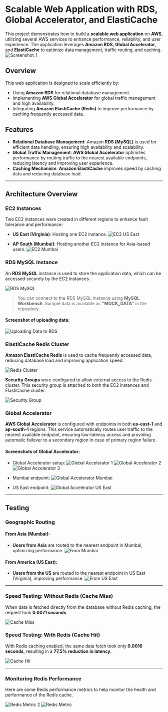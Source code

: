 # Scalable Web Application with RDS, Global Accelerator, and ElastiCache

This project demonstrates how to build a **scalable web application** on **AWS**, utilizing several AWS services to enhance performance, reliability, and user experience. The application leverages **Amazon RDS**, **Global Accelerator**, and **ElastiCache** to optimize data management, traffic routing, and caching.
![Screenshot_1](https://github.com/user-attachments/assets/331cc1bb-d725-4088-9ec8-53266dae83bd)


## Overview

This web application is designed to scale efficiently by:
- Using **Amazon RDS** for relational database management.
- Implementing **AWS Global Accelerator** for global traffic management and high availability.
- Integrating **Amazon ElastiCache (Redis)** to improve performance by caching frequently accessed data.

## Features

- **Relational Database Management**: Amazon **RDS (MySQL)** is used for efficient data handling, ensuring high availability and scalability.
- **Global Traffic Management**: **AWS Global Accelerator** optimizes performance by routing traffic to the nearest available endpoints, reducing latency and improving user experience.
- **Caching Mechanism**: **Amazon ElastiCache** improves speed by caching data and reducing database load.

---

## Architecture Overview

### EC2 Instances

Two EC2 instances were created in different regions to enhance fault tolerance and performance:
- **US East (Virginia)**: Hosting one EC2 instance.
  ![EC2 US East](https://github.com/user-attachments/assets/59d48613-a36a-413f-bdb6-1d8abf06622b)

- **AP South (Mumbai)**: Hosting another EC2 instance for Asia-based users.
  ![EC2 Mumbai](https://github.com/user-attachments/assets/9f6b5f04-5feb-4507-b4ab-ca0959ea25f0)

### RDS MySQL Instance

An **RDS MySQL** instance is used to store the application data, which can be accessed securely by the EC2 instances.

![RDS MySQL](https://github.com/user-attachments/assets/7cceac53-5457-47c3-934d-7057aef0a06a)

> You can connect to the RDS MySQL instance using **MySQL Workbench**. Sample data is available as **"MOCK_DATA"** in the repository.

#### Screenshot of uploading data:
![Uploading Data to RDS](https://github.com/user-attachments/assets/35089ef5-801c-44e6-a6de-4357673fac0d)

### ElastiCache Redis Cluster

**Amazon ElastiCache Redis** is used to cache frequently accessed data, reducing database load and improving application speed.

![Redis Cluster](https://github.com/user-attachments/assets/614adcf9-4fab-42bb-ba7e-7b40cca158a4)

**Security Groups** were configured to allow external access to the Redis cluster. This security group is attached to both the EC2 instances and ElastiCache cluster.

![Security Group](https://github.com/user-attachments/assets/ddcce567-07b9-47e8-ac7f-393bb01caa3f)

### Global Accelerator

**AWS Global Accelerator** is configured with endpoints in both **us-east-1** and **ap-south-1** regions. This service automatically routes user traffic to the nearest available endpoint, ensuring low-latency access and providing automatic failover to a secondary region in case of primary region failure.

#### Screenshots of Global Accelerator:
- Global Accelerator setup:
  ![Global Accelerator 1](https://github.com/user-attachments/assets/2ced94cc-0159-4252-a2ed-7bdb081ebde1)
  ![Global Accelerator 2](https://github.com/user-attachments/assets/1c22e497-cc71-47c3-92d2-307625044cc1)
  ![Global Accelerator 3](https://github.com/user-attachments/assets/734dcab4-87c6-4a55-90ff-8b6334283900)

- Mumbai endpoint:
  ![Global Accelerator Mumbai](https://github.com/user-attachments/assets/0723e75f-2ffb-4ee6-b06d-1cff6032619d)

- US East endpoint:
  ![Global Accelerator US East](https://github.com/user-attachments/assets/fa8d744b-d5a5-480b-ae23-0596665fe694)

---

## Testing

### Geographic Routing

#### From Asia (Mumbai):
- **Users from Asia** are routed to the nearest endpoint in Mumbai, optimizing performance.
  ![From Mumbai](https://github.com/user-attachments/assets/89c6cc26-9297-4a9b-ab75-7eeeb5f0d183)

#### From America (US East):
- **Users from the US** are routed to the nearest endpoint in US East (Virginia), improving performance.
  ![From US East](https://github.com/user-attachments/assets/6604de91-9ac5-4215-814b-d22327f2321b)

---

### Speed Testing: Without Redis (Cache Miss)

When data is fetched directly from the database without Redis caching, the request took **0.0071 seconds**.

![Cache Miss](https://github.com/user-attachments/assets/59cd1903-acd7-4d2d-9c59-4e0bb5b6e12e)

### Speed Testing: With Redis (Cache Hit)

With Redis caching enabled, the same data fetch took only **0.0016 seconds**, resulting in a **77.5% reduction in latency**.

![Cache Hit](https://github.com/user-attachments/assets/bd54a9e8-30df-4fe6-83ee-d8af3ac96f0a)

---

### Monitoring Redis Performance

Here are some Redis performance metrics to help monitor the health and performance of the Redis cache.

![Redis Metric 2](https://github.com/user-attachments/assets/1591537f-dbdf-438a-b4bc-555a47c3773a)
![Redis Metric](https://github.com/user-attachments/assets/63e2a0c3-adfc-4a90-9e56-9495722aaca7)
